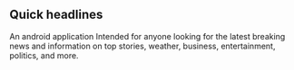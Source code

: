 ## Quick headlines
An android application Intended for anyone looking for the latest breaking news and information on top stories, weather, business, entertainment, politics, and more.
